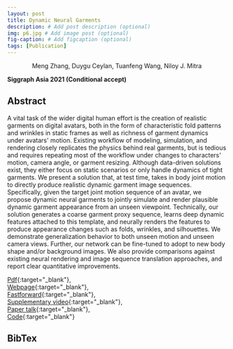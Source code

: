 ```yaml
---
layout: post
title: Dynamic Neural Garments
description: # Add post description (optional)
img: p6.jpg # Add image post (optional)
fig-caption: # Add figcaption (optional)
tags: [Publication]
---
```

<center>Meng Zhang, Duygu Ceylan, Tuanfeng Wang, Niloy J. Mitra</center>

**Siggraph Asia 2021 (Conditional accept)**

## Abstract
A vital task of the wider digital human effort is the creation of realistic garments on digital avatars, both in the form of characteristic fold patterns and wrinkles in static frames as well as richness of garment dynamics under avatars' motion. Existing workflow of modeling, simulation, and rendering closely replicates the physics behind real garments, but is tedious and requires repeating most of the workflow under changes to characters' motion, camera angle, or garment resizing. Although data-driven solutions exist, they either focus on static scenarios or only handle dynamics of tight garments. We present a solution that, at test time, takes in body joint motion to directly produce realistic dynamic garment image sequences. Specifically, given the target joint motion sequence of an avatar, we propose dynamic neural garments to jointly simulate and render plausible dynamic garment appearance from an unseen viewpoint. Technically, our solution generates a coarse garment proxy sequence, learns deep dynamic features attached to this template, and neurally renders the features to produce appearance changes such as folds, wrinkles, and silhouettes. We demonstrate generalization behavior to both unseen motion and unseen camera views. Further, our network can be fine-tuned to adopt to new body shape and/or background images. We also provide comparisons against existing neural rendering and image sequence translation approaches, and report clear quantitative improvements.  

[Pdf](https://arxiv.org/pdf/2102.11811.pdf){:target="_blank"}, <br />
[Webpage](http://geometry.cs.ucl.ac.uk/projects/2021/DynamicNeuralGarments/){:target="_blank"}, <br />
[Fastforward](https://www.youtube.com/watch?v=HmjUwt8bb1Q){:target="_blank"}, <br />
[Supplementary video](https://www.youtube.com/watch?v=UaB-_5v0Ckc&t){:target="_blank"}, <br />
[Paper talk](https://www.youtube.com/watch?v=HN5uKRROmBs){:target="_blank"}, <br />
[Code](https://github.com/MengZephyr/DynamicNeuralGarments){:target="_blank"}

## BibTex
